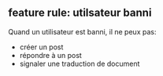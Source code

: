 ## feature rule: utilsateur banni

Quand un utilisateur est banni, il ne peux pas:
- créer un post
- répondre à un post
- signaler une traduction de document